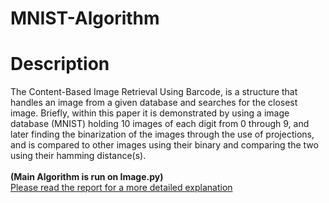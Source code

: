 # MNIST-Algorithm
<h1> Description </h1>
The Content-Based Image Retrieval Using Barcode, is a structure that handles an image from a given database and searches for the closest image.  Briefly, within this paper it is demonstrated by using a image database (MNIST) holding 10 images of each digit from 0 through 9, and later finding the binarization of the images through the use of projections, and is compared to other images using their binary and comparing the two using their hamming distance(s). <br /> <br /> <b>(Main Algorithm is run on Image.py) </b>
<br />
<a href="https://github.com/AarezAnsari/MNIST-Algorithm/blob/604e4f1983a05d8f323aeeda9dda5eeda5e1ccf7/MNIST-Algorithm%20Report.pdf
  ">Please read the report for a more detailed explanation </a>
